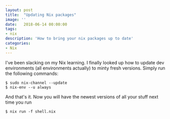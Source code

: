 ```yaml
---
layout: post
title:  "Updating Nix packages"
image: ''
date:   2018-06-14 00:00:00
tags:
- nix
description: 'How to bring your nix packages up to date'
categories:
- Nix
---
```


I've been slacking on my Nix learning. I finally looked up how to update dev environments
(all environments actually) to minty fresh versions. Simply run the following commands:
```
$ sudo nix-channel --update
$ nix-env --u always
```

And that's it. Now you will have the newest versions of all your stuff next time you run
```
$ nix run -f shell.nix
```
